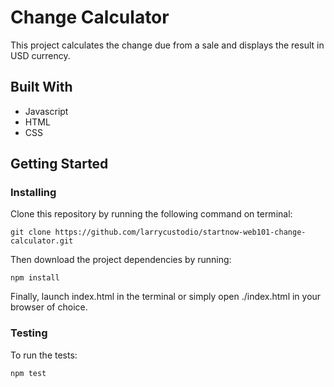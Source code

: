# Change Calculator

This project calculates the change due from a sale and displays the result in USD currency. 

## Built With

* Javascript
* HTML
* CSS

## Getting Started

### Installing

Clone this repository by running the following command on terminal:

`git clone https://github.com/larrycustodio/startnow-web101-change-calculator.git`

Then download the project dependencies by running:

`npm install`

Finally, launch index.html in the terminal or simply open ./index.html in your browser of choice.

### Testing

To run the tests:

`npm test`